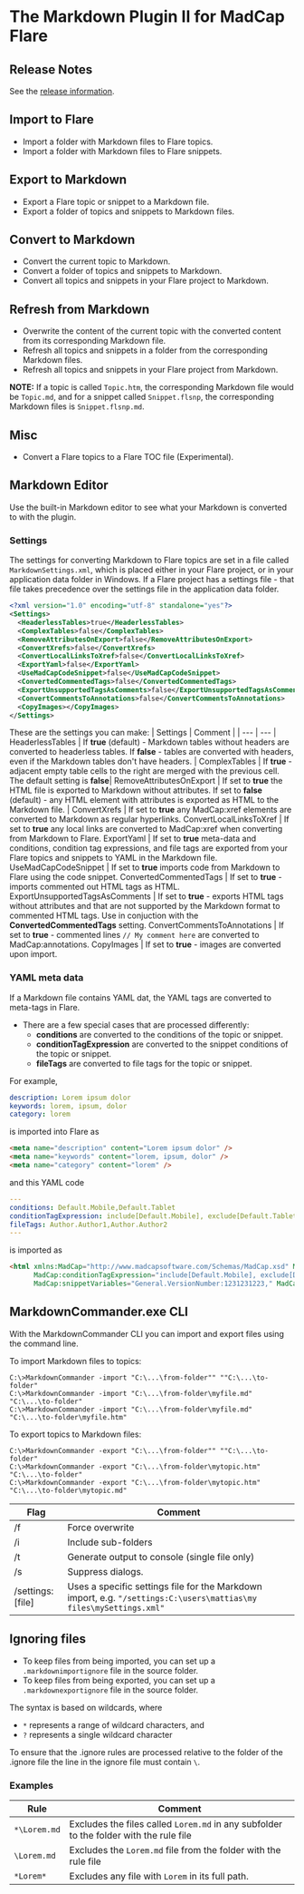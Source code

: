 # The Markdown Plugin II for MadCap Flare

## Release Notes 

See the [release information](https://github.com/msander1983/MarkdownPluginRelease/releases).

## Import to Flare
* Import a folder with Markdown files to Flare topics.
* Import a folder with Markdown files to Flare snippets.

## Export to Markdown
* Export a Flare topic or snippet to a Markdown file.
* Export a folder of topics and snippets to Markdown files. 

## Convert to Markdown
* Convert the current topic to Markdown.
* Convert a folder of topics and snippets to Markdown.
* Convert all topics and snippets in your Flare project to Markdown.

## Refresh from Markdown
* Overwrite the content of the current topic with the converted content from its corresponding Markdown file.
* Refresh all topics and snippets in a folder from the corresponding Markdown files. 
* Refresh all topics and snippets in your Flare project from Markdown.

**NOTE:** If a topic is called `Topic.htm`, the corresponding Markdown file would be `Topic.md`, and for a snippet called `Snippet.flsnp`, the corresponding Markdown files is `Snippet.flsnp.md`.

## Misc
* Convert a Flare topics to a Flare TOC file (Experimental).

## Markdown Editor
Use the built-in Markdown editor to see what your Markdown is converted to with the plugin. 

### Settings

The settings for converting Markdown to Flare topics are set in a file called `MarkdownSettings.xml`, which is placed either in your Flare project, or in your application data folder in Windows. If a Flare project has a settings file - that file takes precedence over the settings file in the application data folder. 

```xml
<?xml version="1.0" encoding="utf-8" standalone="yes"?>
<Settings>
  <HeaderlessTables>true</HeaderlessTables>
  <ComplexTables>false</ComplexTables>
  <RemoveAttributesOnExport>false</RemoveAttributesOnExport>
  <ConvertXrefs>false</ConvertXrefs>
  <ConvertLocalLinksToXref>false</ConvertLocalLinksToXref>
  <ExportYaml>false</ExportYaml>
  <UseMadCapCodeSnippet>false</UseMadCapCodeSnippet>
  <ConvertedCommentedTags>false</ConvertedCommentedTags>
  <ExportUnsupportedTagsAsComments>false</ExportUnsupportedTagsAsComments>
  <ConvertCommentsToAnnotations>false</ConvertCommentsToAnnotations>
  <CopyImages></CopyImages>
</Settings>
```

These are the settings you can make: 
| Settings | Comment | 
| --- | --- | 
HeaderlessTables | If **true** (default) - Markdown tables without headers are converted to headerless tables. If **false** - tables are converted with headers, even if the Markdown tables don't have headers. |
ComplexTables | If **true** - adjacent empty table cells to the right are merged with the previous cell. The default setting is **false**|
RemoveAttributesOnExport |  If set to **true** the HTML file is exported to Markdown without attributes.  If set to **false** (default) - any HTML element with attributes is exported as HTML to the Markdown file. |
ConvertXrefs | If set to **true** any MadCap:xref elements are converted to Markdown as regular hyperlinks. 
ConvertLocalLinksToXref | If set to **true** any local links are converted to MadCap:xref when converting from Markdown to Flare.
ExportYaml | If set to **true** meta-data and conditions, condition tag expressions, and file tags are exported from your Flare topics and snippets to YAML in the Markdown file. 
UseMadCapCodeSnippet | If set to **true** imports code from Markdown to Flare using the code snippet. 
ConvertedCommentedTags | If set to **true** - imports commented out HTML tags as HTML.
ExportUnsupportedTagsAsComments | If set to **true** - exports HTML tags without attributes and that are not supported by the Markdown format to commented HTML tags. Use in conjuction with the **ConvertedCommentedTags** setting. 
ConvertCommentsToAnnotations | If set to **true** - commented lines `// My comment here` are converted to MadCap:annotations.
CopyImages | If set to **true** - images are converted upon import.
### YAML meta data
If a Markdown file contains YAML dat, the YAML tags are converted to meta-tags in Flare. 
* There are a few special cases that are processed differently:
  * **conditions** are converted to the conditions of the topic or snippet.
  * **conditionTagExpression** are converted to the snippet conditions of the topic or snippet. 
  * **fileTags** are converted to file tags for the topic or snippet.

For example,

```yaml
description: Lorem ipsum dolor
keywords: lorem, ipsum, dolor
category: lorem
```
is imported into Flare as 

```html
<meta name="description" content="Lorem ipsum dolor" />
<meta name="keywords" content="lorem, ipsum, dolor" />
<meta name="category" content="lorem" />
```

and this YAML code

```yaml
---
conditions: Default.Mobile,Default.Tablet
conditionTagExpression: include[Default.Mobile], exclude[Default.Tablet]
fileTags: Author.Author1,Author.Author2
---
```

is imported as 

```html
<html xmlns:MadCap="http://www.madcapsoftware.com/Schemas/MadCap.xsd" MadCap:conditions="Default.Mobile,Default.Tablet" 
      MadCap:conditionTagExpression="include[Default.Mobile], exclude[Default.Tablet]" 
      MadCap:snippetVariables="General.VersionNumber:1231231223," MadCap:fileTags="Author.Author1,Author.Author2">
```

## MarkdownCommander.exe CLI

With the MarkdownCommander CLI you can import and export files using the command line. 

To import Markdown files to topics:
```
C:\>MarkdownCommander -import "C:\...\from-folder"" ""C:\...\to-folder"
C:\>MarkdownCommander -import "C:\...\from-folder\myfile.md" "C:\...\to-folder"
C:\>MarkdownCommander -import "C:\...\from-folder\myfile.md" "C:\...\to-folder\myfile.htm"
```
To export topics to Markdown files: 
```
C:\>MarkdownCommander -export "C:\...\from-folder"" ""C:\...\to-folder"
C:\>MarkdownCommander -export "C:\...\from-folder\mytopic.htm" "C:\...\to-folder"
C:\>MarkdownCommander -export "C:\...\from-folder\mytopic.htm" "C:\...\to-folder\mytopic.md"
```
| Flag | Comment | 
| --- | ---|
| /f | Force overwrite |
| /i | Include sub-folders |
| /t | Generate output to console (single file only) |
| /s | Suppress dialogs. |
| /settings:[file] | Uses a specific settings file for the Markdown import, e.g. `"/settings:C:\users\mattias\my files\mySettings.xml"` |

## Ignoring files
* To keep files from being imported, you can set up a `.markdownimportignore` file in the source folder.
* To keep files from being exported, you can set up a `.markdownexportignore` file in the source folder.

The syntax is based on wildcards, where
* `*` represents a range of wildcard characters, and 
* `?` represents a single wildcard character

To ensure that the .ignore rules are processed relative to the folder of the .ignore file the line in the ignore file must contain `\`.

### Examples
| Rule | Comment |
| --- | ---- |
| `*\Lorem.md` | Excludes the files called `Lorem.md` in any subfolder to the folder with the rule file | 
| `\Lorem.md` | Excludes the `Lorem.md` file from the folder with the rule file | 
| `*Lorem*`  |  Excludes any file with `Lorem` in its full path. | 
